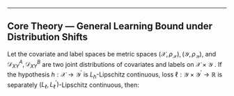 ---

## Core Theory — General Learning Bound under Distribution Shifts

Let the covariate and label spaces be metric spaces $(\mathcal{X} ,\rho _{\mathcal{X}}),(\mathcal{Y} ,\rho _{\mathcal{Y}})$, and $\mathcal{D} _{XY}^{A}, \mathcal{D} _{XY}^{B}$ are two joint distributions of covariates and labels on $\mathcal{X}\times\mathcal{Y}$ . If the hypothesis $h:\mathcal{X} \rightarrow \mathcal{Y} ^{'}$ is $L_h$-Lipschitz continuous, loss $\ell :\mathcal{Y} \times \mathcal{Y} ^{'}\rightarrow \mathbb{R}$ is separately $(L_{\ell},L_{\ell}^{'})$-Lipschitz continuous, then:
